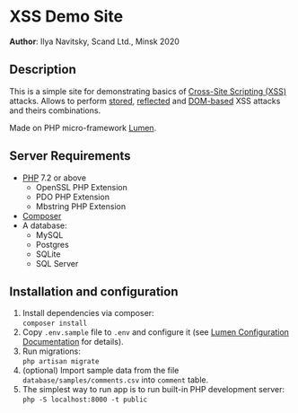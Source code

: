 # XSS Demo Site

**Author**: Ilya Navitsky, Scand Ltd., Minsk 2020

## Description

This is a simple site for demonstrating basics of [Cross-Site Scripting (XSS)](https://owasp.org/www-community/attacks/xss/) attacks. Allows to perform [stored](https://owasp.org/www-community/attacks/xss/#stored-xss-attacks), [reflected](https://owasp.org/www-community/attacks/xss/#reflected-xss-attacks) and [DOM-based](https://owasp.org/www-community/attacks/DOM_Based_XSS) XSS attacks and theirs combinations.

Made on PHP micro-framework [Lumen](https://lumen.laravel.com/).

## Server Requirements

- [PHP](https://www.php.net/) 7.2 or above
  - OpenSSL PHP Extension
  - PDO PHP Extension
  - Mbstring PHP Extension
- [Composer](https://getcomposer.org/)
- A database:
  - MySQL
  - Postgres
  - SQLite
  - SQL Server

## Installation and configuration

1. Install dependencies via composer:  
`composer install`
2. Copy `.env.sample` file to `.env` and configure it (see [Lumen Configuration Documentation](https://lumen.laravel.com/docs/7.x/configuration) for details).
3. Run migrations:  
`php artisan migrate`
4. (optional) Import sample data from the file `database/samples/comments.csv` into `comment` table.
5. The simplest way to run app is to run built-in PHP development server:  
`php -S localhost:8000 -t public`